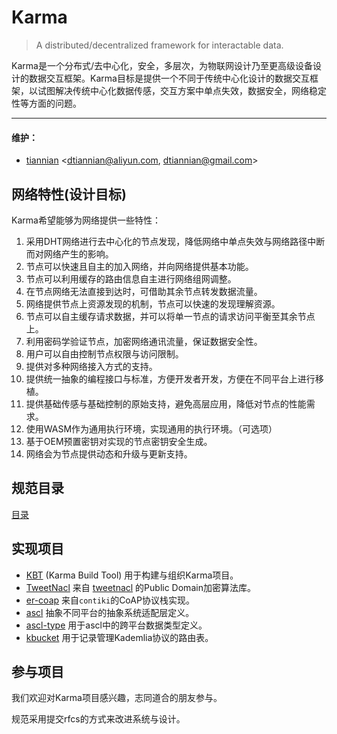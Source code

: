 # Karma
> A distributed/decentralized framework for interactable data.

Karma是一个分布式/去中心化，安全，多层次，为物联网设计乃至更高级设备设计的数据交互框架。Karma目标是提供一个不同于传统中心化设计的数据交互框架，以试图解决传统中心化数据传感，交互方案中单点失效，数据安全，网络稳定性等方面的问题。

---

#### 维护：

- [tiannian](https://github.com/tiannian) <dtiannian@aliyun.com, dtiannian@gmail.com>

## 网络特性(设计目标)
Karma希望能够为网络提供一些特性：

1. 采用DHT网络进行去中心化的节点发现，降低网络中单点失效与网络路径中断而对网络产生的影响。
2. 节点可以快速且自主的加入网络，并向网络提供基本功能。
3. 节点可以利用缓存的路由信息自主进行网络组网调整。
4. 在节点网络无法直接到达时，可借助其余节点转发数据流量。
5. 网络提供节点上资源发现的机制，节点可以快速的发现理解资源。
6. 节点可以自主缓存请求数据，并可以将单一节点的请求访问平衡至其余节点上。
7. 利用密码学验证节点，加密网络通讯流量，保证数据安全性。
8. 用户可以自由控制节点权限与访问限制。
9. 提供对多种网络接入方式的支持。
10. 提供统一抽象的编程接口与标准，方便开发者开发，方便在不同平台上进行移植。
11. 提供基础传感与基础控制的原始支持，避免高层应用，降低对节点的性能需求。
12. 使用WASM作为通用执行环境，实现通用的执行环境。（可选项）
13. 基于OEM预置密钥对实现的节点密钥安全生成。
14. 网络会为节点提供动态和升级与更新支持。

## 规范目录

[目录](SUMMARY.md)

## 实现项目
- [KBT](https://github.com/tiannian/KBT) (Karma Build Tool) 用于构建与组织Karma项目。
- [TweetNacl](https://github.com/tiannian/TweetNaCl) 来自 [tweetnacl](https://tweetnacl.cr.yp.to) 的Public Domain加密算法库。
- [er-coap](http://github.com/Karma-IoT/er-coap) 来自`contiki`的CoAP协议栈实现。
- [ascl](https://github.com/Karma-IoT/ascl) 抽象不同平台的抽象系统适配层定义。
- [ascl-type](https://github.com/Karma-IoT/ascl-type) 用于ascl中的跨平台数据类型定义。
- [kbucket](https://github.com/Karma-IoT/kbucket) 用于记录管理Kademlia协议的路由表。

## 参与项目
我们欢迎对Karma项目感兴趣，志同道合的朋友参与。

规范采用提交rfcs的方式来改进系统与设计。
